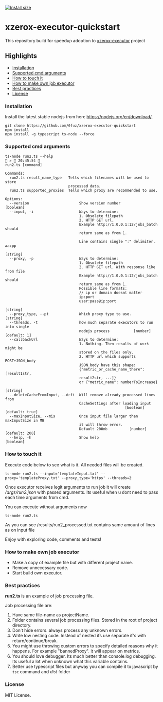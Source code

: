 [![Install size](https://packagephobia.com/badge?p=xzerox-executor-quickstart)](https://packagephobia.com/result?p=xzerox-executor-quickstart)

# xzerox-executor-quickstart

This repository build for speedup adoption to [xzerox-executor](https://github.com/0fuz/xzerox-executor) project

## Highlights

- [Installation](#installation)
- [Supported cmd arguments](#supported-cmd-arguments)
- [How to touch it](#how-to-touch-it)
- [How to make own job executor](#how-to-make-own-job-executor)
- [Best practices](#best-practices)
- [License](#license)

### Installation
Install the latest stable nodejs from here https://nodejs.org/en/download/.

```
git clone https://github.com/0fuz/xzerox-executor-quickstart
npm install
npm install -g typescript ts-node --force
```

### Supported cmd arguments
```
ts-node run2.ts --help                                                                            ✔  20:45:54  
run2.ts [command]

Commands:
  run2.ts result_name_type   Tells which filenames will be used to store
                             processed data.
  run2.ts supported_proxies  Tells which proxy are recommended to use.

Options:
  --version                       Show version number                  [boolean]
  --input, -i                     Ways to determine:
                                  1. Obsolete filepath
                                  2. HTTP GET url.
                                  Example http://1.0.0.1:12/jobs_batch  should
                                  return same as from 1.

                                  Line contains single ":" delimiter. aa:pp
                                                                        [string]
  --proxy, -p                     Ways to determine:
                                  1. Obsolete filepath
                                  2. HTTP GET url. With response like from file
                                  Example http://1.0.0.1:12/jobs_batch  should
                                  return same as from 1.
                                  Possible line formats:
                                  // ip or domain doesnt matter
                                  ip:port
                                  user:pass@ip:port
                                                                        [string]
  --proxy_type, --pt              Which proxy type to use.              [string]
  --threads, -t                   how much separate executors to run into single
                                  nodejs process           [number] [default: 1]
  --callbackUrl                   Ways to determine:
                                  1. Nothing. Then results of work might be
                                  stored on the files only.
                                  2. HTTP url which supports POST+JSON_body
                                  JSON_body have this shape:
                                  {"metric_or_cache_name_there": [result1str,
                                  result2str, ...]}
                                  or {"metric_name": numberToIncrease}
                                                                        [string]
  --deleteCacheFromInput, --dcfi  Will remove already processed lines from
                                  CacheSettings after loading input
                                                       [boolean] [default: true]
  --maxInputSize, --mis           Once input file larger than maxInputSize in MB
                                  it will throw error.
                                  Default 200mb          [number] [default: 200]
  --help, -h                      Show help                            [boolean]

```

### How to touch it

Execute code below to see what is it. All needed files will be created.
```
ts-node run2.ts --input='templateInput.txt' --proxy='templateProxy.txt' --proxy_type='https' --threads=2
```
Once executor receives legit arguments to run job it will create */args/run2.json* with passed arguments. Its useful when u dont need to pass each time arguments from cmd.

You can execute without arguments now
```
ts-node run2.ts
```

As you can see /results/run2_processed.txt contains same amount of lines as on input file

Enjoy with exploring code, comments and tests!

### How to make own job executor

- Make a copy of example file but with different project name.
- Remove unnecessary code.
- Start build own executor.

### Best practices
**run2.ts** is an example of job processing file.

Job processing file are:

1. Have same file-name as projectName.
1. Folder contains several job processing files. Stored in the root of project directory.
1. Don't hide errors. always process any unknown errors.
1. Write low nesting code. Instead of nested ifs use separate if's with return/continue/break.
1. You might use throwing custom errors to specify detailed reasons why it happens. For example "bannedProxy". It will appear on metrics.
1. You should love debugger. Its much better than console.log debugging. Its useful a lot when unknown what this variable contains.
1. Better use typescript files but anyway you can compile it to javascript by ``tsc`` command and *dist* folder

### License
MIT License.